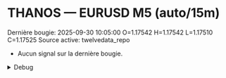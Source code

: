 # THANOS — EURUSD M5 (auto/15m)
Dernière bougie: 2025-09-30 10:05:00  O=1.17542  H=1.17542  L=1.17510  C=1.17525
Source active: twelvedata_repo

- Aucun signal sur la dernière bougie.

<details><summary>Debug</summary>

- TD_API_KEY manquant.

</details>